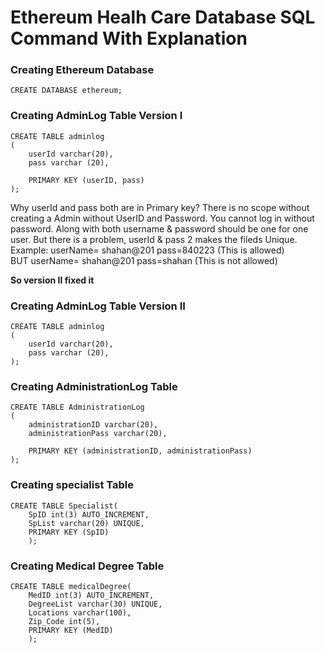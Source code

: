 # Ethereum Healh Care Database SQL Command With Explanation

### Creating Ethereum Database
```mysql
CREATE DATABASE ethereum;
```

### Creating AdminLog Table Version I
```mysql
CREATE TABLE adminlog
(
    userId varchar(20),
    pass varchar (20),
    
    PRIMARY KEY (userID, pass)
);
````
Why userId and pass both are in Primary key?
There is no scope without creating a Admin without UserID and Password. 
You cannot log in without password. Along with both username & password should be one for one user. 
But there is a problem, userId & pass 2 makes the fileds Unique. 
Example: userName= shahan@201   pass=840223    (This is allowed)</br>
BUT      userName= shahan@201   pass=shahan    (This is not allowed)

__So version II fixed it__
### Creating AdminLog Table Version II
```mysql
CREATE TABLE adminlog
(
    userId varchar(20),
    pass varchar (20),
);
````
### Creating AdministrationLog Table
```mysql
CREATE TABLE AdministrationLog
(
    administrationID varchar(20),
    administrationPass varchar(20),
    
    PRIMARY KEY (administrationID, administrationPass)
);
````
### Creating specialist Table
```mysql
CREATE TABLE Specialist(
    SpID int(3) AUTO_INCREMENT,
    SpList varchar(20) UNIQUE,
    PRIMARY KEY (SpID)
    );
````

### Creating Medical Degree Table
```mysql
CREATE TABLE medicalDegree(
    MedID int(3) AUTO_INCREMENT,
    DegreeList varchar(30) UNIQUE,
    Locations varchar(100),
    Zip_Code int(5),
    PRIMARY KEY (MedID)
    );
````
